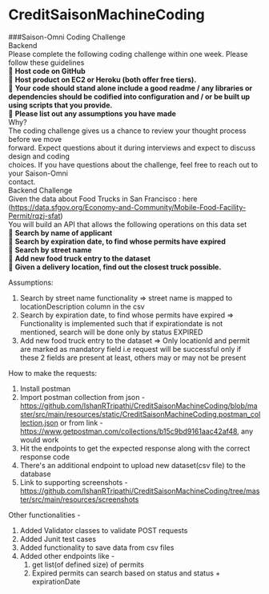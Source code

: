 # CreditSaisonMachineCoding

###Saison-Omni Coding Challenge<br>
Backend<br>
Please complete the following coding challenge within one week. Please follow these guidelines<br>
 **Host code on GitHub**<br>
 **Host product on EC2 or Heroku (both offer free tiers).**<br>
 **Your code should stand alone include a good readme / any libraries or dependencies
should be codified into configuration and / or be built up using scripts that you provide.**<br>
 **Please list out any assumptions you have made**<br>
Why?<br>
The coding challenge gives us a chance to review your thought process before we move<br>
forward. Expect questions about it during interviews and expect to discuss design and coding<br>
choices. If you have questions about the challenge, feel free to reach out to your Saison-Omni<br>
contact.<br>
Backend Challenge<br>
Given the data about Food Trucks in San Francisco : here (https://data.sfgov.org/Economy-and-Community/Mobile-Food-Facility-Permit/rqzj-sfat) <br>
You will build an API that allows the following operations on this data set<br>
 **Search by name of applicant**<br>
 **Search by expiration date, to find whose permits have expired**<br>
 **Search by street name**<br>
 **Add new food truck entry to the dataset**<br>
 **Given a delivery location, find out the closest truck possible.**<br>

Assumptions:
1. Search by street name functionality => street name is mapped to locationDescription column in the csv
2. Search by expiration date, to find whose permits have expired => Functionality is implemented such that if expirationdate is not mentioned, search will be done only by status EXPIRED
3. Add new food truck entry to the dataset => Only locationId and permit are marked as mandatory field i.e request will be successful only if these 2 fields are present at least, others may or may not be present

How to make the requests:
1. Install postman
2. Import postman collection from json - https://github.com/IshanRTripathi/CreditSaisonMachineCoding/blob/master/src/main/resources/static/CreditSaisonMachineCoding.postman_collection.json or from link - https://www.getpostman.com/collections/b15c9bd9161aac42af48, any would work
3. Hit the endpoints to get the expected response along with the correct response code
4. There's an additional endpoint to upload new dataset(csv file) to the database
5. Link to supporting screenshots - https://github.com/IshanRTripathi/CreditSaisonMachineCoding/tree/master/src/main/resources/screenshots

Other functionalities - 
1. Added Validator classes to validate POST requests
2. Added Junit test cases
3. Added functionality to save data from csv files
4. Added other endpoints like - 
   1. get list(of defined size) of permits
   2. Expired permits can search based on status and status + expirationDate
